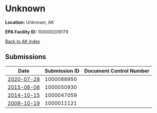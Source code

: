 # Unknown

**Location:** Unknown, AK

**EPA Facility ID:** 100000209179

[Back to AK Index](../../index.md)

## Submissions

| Date | Submission ID | Document Control Number |
|------|--------------|-------------------------|
| [2020-07-28](submissions/1000088950.md) | 1000088950 |  |
| [2015-08-06](submissions/1000050930.md) | 1000050930 |  |
| [2014-10-15](submissions/1000047059.md) | 1000047059 |  |
| [2009-10-19](submissions/1000011121.md) | 1000011121 |  |
